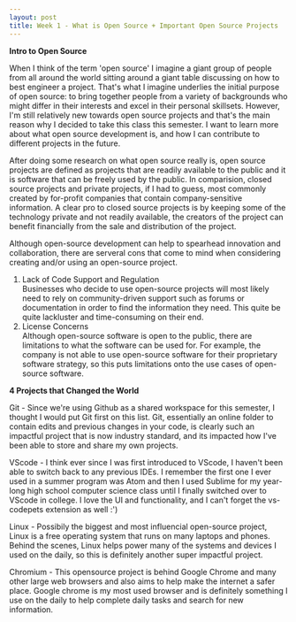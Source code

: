 ```yaml
---
layout: post
title: Week 1 - What is Open Source + Important Open Source Projects
---
```


**Intro to Open Source**

When I think of the term 'open source' I imagine a giant group of people from all around the world sitting around a giant table discussing on how to best engineer a project. That's what I imagine underlies the initial purpose of open source: to bring together people from a variety of backgrounds who might differ in their interests and excel in their personal skillsets. However, I'm still relatively new towards open source projects and that's the main reason why I decided to take this class this semester. I want to learn more about what open source development is, and how I can contribute to different projects in the future. 

<!--more-->

After doing some research on what open source really is, open source projects are defined as projects that are readily available to the public and it is software that can be freely used by the public. In comparision, closed source projects and private projects, if I had to guess, most commonly created by for-profit companies that contain company-sensitive information. A clear pro to closed source projects is by keeping some of the technology private and not readily available, the creators of the project can benefit financially from the sale and distribution of the project.

Although open-source development can help to spearhead innovation and collaboration, there are serveral cons that come to mind when considering creating and/or using an open-source project. 
1. Lack of Code Support and Regulation
    <br> Businesses who decide to use open-source projects will most likely need to rely on community-driven support such as forums or documentation in order to find the information they need. This quite be quite lackluster and time-consuming on their end.
2. License Concerns
    <br> Although open-source software is open to the public, there are limitations to what the software can be used for. For example, the company is not able to use open-source software for their proprietary software strategy, so this puts limitations onto the use cases of open-source software. 


**4 Projects that Changed the World**

Git - Since we're using Github as a shared workspace for this semester, I thought I would put Git first on this list. Git, essentially an online folder to contain edits and previous changes in your code, is clearly such an impactful project that is now industry standard, and its impacted how I've been able to store and share my own projects.

VScode - I think ever since I was first introduced to VScode, I haven't been able to switch back to any previous IDEs. I remember the first one I ever used in a summer program was Atom and then I used Sublime for my year-long high school computer science class until I finally switched over to VScode in college. I love the UI and functionality, and I can't forget the vs-codepets extension as well :')

Linux - Possibily the biggest and most influencial open-source project, Linux is a free operating system that runs on many laptops and phones. Behind the scenes, Linux helps power many of the systems and devices I used on the daily, so this is definitely another super impactful project.

Chromium - This opensource project is behind Google Chrome and many other large web browsers and also aims to help make the internet a safer place. Google chrome is my most used browser and is definitely something I use on the daily to help complete daily tasks and search for new information. 
